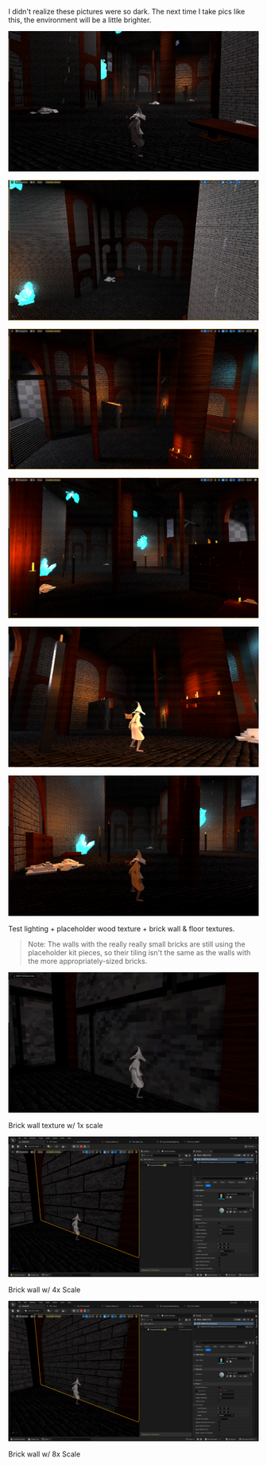 I didn't realize these pictures were so dark. The next time I take pics like this, the environment will be a little brighter.

![](<../../../../_Meta/Attachments/Pasted image 20250608221736.png>)

![](<../../../../_Meta/Attachments/Pasted image 20250608222631.png>)

![](<../../../../_Meta/Attachments/Pasted image 20250608222649.png>)

![](<../../../../_Meta/Attachments/Pasted image 20250608222725.png>)

![](<../../../../_Meta/Attachments/Pasted image 20250608222749.png>)

![](<../../../../_Meta/Attachments/Pasted image 20250608222807.png>)

Test lighting + placeholder wood texture + brick wall & floor textures.

> Note: The walls with the really really small bricks are still using the placeholder kit pieces, so their tiling isn't the same as the walls with the more appropriately-sized bricks.

![](<../../../../_Meta/Attachments/Pasted image 20250608222017.png>)

Brick wall texture w/ 1x scale

![](<../../../../_Meta/Attachments/Pasted image 20250608222051.png>)

Brick wall w/ 4x Scale

![](<../../../../_Meta/Attachments/Pasted image 20250608222108.png>)

Brick wall w/ 8x Scale
